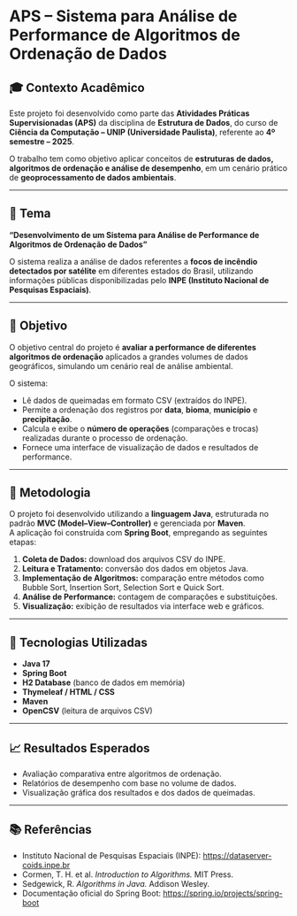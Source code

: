 # APS – Sistema para Análise de Performance de Algoritmos de Ordenação de Dados

## 🎓 Contexto Acadêmico
Este projeto foi desenvolvido como parte das **Atividades Práticas Supervisionadas (APS)** da disciplina de **Estrutura de Dados**, do curso de **Ciência da Computação – UNIP (Universidade Paulista)**, referente ao **4º semestre – 2025**.

O trabalho tem como objetivo aplicar conceitos de **estruturas de dados, algoritmos de ordenação e análise de desempenho**, em um cenário prático de **geoprocessamento de dados ambientais**.

---

## 🧠 Tema
**“Desenvolvimento de um Sistema para Análise de Performance de Algoritmos de Ordenação de Dados”**

O sistema realiza a análise de dados referentes a **focos de incêndio detectados por satélite** em diferentes estados do Brasil, utilizando informações públicas disponibilizadas pelo **INPE (Instituto Nacional de Pesquisas Espaciais)**.

---

## 🎯 Objetivo
O objetivo central do projeto é **avaliar a performance de diferentes algoritmos de ordenação** aplicados a grandes volumes de dados geográficos, simulando um cenário real de análise ambiental.

O sistema:
- Lê dados de queimadas em formato CSV (extraídos do INPE).
- Permite a ordenação dos registros por **data**, **bioma**, **município** e **precipitação**.
- Calcula e exibe o **número de operações** (comparações e trocas) realizadas durante o processo de ordenação.
- Fornece uma interface de visualização de dados e resultados de performance.

---

## 🧩 Metodologia
O projeto foi desenvolvido utilizando a **linguagem Java**, estruturada no padrão **MVC (Model–View–Controller)** e gerenciada por **Maven**.  
A aplicação foi construída com **Spring Boot**, empregando as seguintes etapas:

1. **Coleta de Dados:** download dos arquivos CSV do INPE.  
2. **Leitura e Tratamento:** conversão dos dados em objetos Java.  
3. **Implementação de Algoritmos:** comparação entre métodos como Bubble Sort, Insertion Sort, Selection Sort e Quick Sort.  
4. **Análise de Performance:** contagem de comparações e substituições.  
5. **Visualização:** exibição de resultados via interface web e gráficos.  

---

## 🧰 Tecnologias Utilizadas
- **Java 17**
- **Spring Boot**
- **H2 Database** (banco de dados em memória)
- **Thymeleaf / HTML / CSS**
- **Maven**
- **OpenCSV** (leitura de arquivos CSV)

---

## 📈 Resultados Esperados
- Avaliação comparativa entre algoritmos de ordenação.  
- Relatórios de desempenho com base no volume de dados.  
- Visualização gráfica dos resultados e dos dados de queimadas.  

---

## 📚 Referências
- Instituto Nacional de Pesquisas Espaciais (INPE): https://dataserver-coids.inpe.br  
- Cormen, T. H. et al. *Introduction to Algorithms.* MIT Press.  
- Sedgewick, R. *Algorithms in Java.* Addison Wesley.  
- Documentação oficial do Spring Boot: https://spring.io/projects/spring-boot
